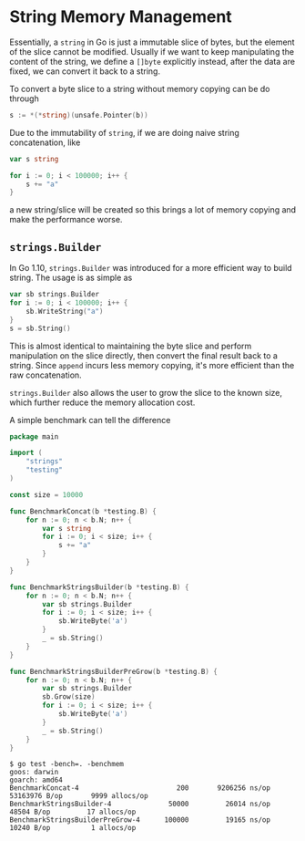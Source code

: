 # String Memory Management

Essentially, a `string` in Go is just a immutable slice of bytes, but the element of the slice cannot be modified. Usually if we want to keep manipulating the content of the string, we define a `[]byte` explicitly instead, after the data are fixed, we can convert it back to a string.

To convert a byte slice to a string without memory copying can be do through

```go
s := *(*string)(unsafe.Pointer(b))
```

Due to the immutability of `string`, if we are doing naive string concatenation, like

```go
var s string

for i := 0; i < 100000; i++ {
	s += "a"
}
```

a new string/slice will be created so this brings a lot of memory copying and make the performance worse.

## `strings.Builder`

In Go 1.10, `strings.Builder` was introduced for a more efficient way to build string. The usage is as simple as

```go
var sb strings.Builder
for i := 0; i < 100000; i++ {
	sb.WriteString("a")
}
s = sb.String()
```

This is almost identical to maintaining the byte slice and perform manipulation on the slice directly, then convert the final result back to a string. Since `append` incurs less memory copying, it's more efficient than the raw concatenation.

`strings.Builder` also allows the user to grow the slice to the known size, which further reduce the memory allocation cost.

A simple benchmark can tell the difference

```go
package main

import (
	"strings"
	"testing"
)

const size = 10000

func BenchmarkConcat(b *testing.B) {
	for n := 0; n < b.N; n++ {
		var s string
		for i := 0; i < size; i++ {
			s += "a"
		}
	}
}

func BenchmarkStringsBuilder(b *testing.B) {
	for n := 0; n < b.N; n++ {
		var sb strings.Builder
		for i := 0; i < size; i++ {
			sb.WriteByte('a')
		}
		_ = sb.String()
	}
}

func BenchmarkStringsBuilderPreGrow(b *testing.B) {
	for n := 0; n < b.N; n++ {
		var sb strings.Builder
		sb.Grow(size)
		for i := 0; i < size; i++ {
			sb.WriteByte('a')
		}
		_ = sb.String()
	}
}
```

```
$ go test -bench=. -benchmem
goos: darwin
goarch: amd64
BenchmarkConcat-4                  	     200	   9206256 ns/op	53163976 B/op	    9999 allocs/op
BenchmarkStringsBuilder-4          	   50000	     26014 ns/op	   48504 B/op	      17 allocs/op
BenchmarkStringsBuilderPreGrow-4   	  100000	     19165 ns/op	   10240 B/op	       1 allocs/op
```
